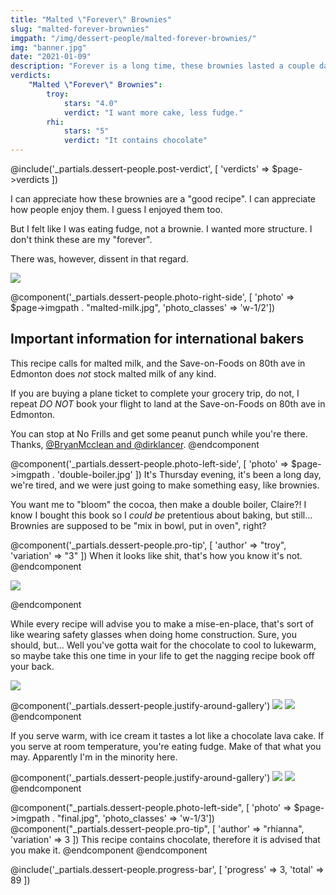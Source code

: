 ```yaml
---
title: "Malted \"Forever\" Brownies"
slug: "malted-forever-brownies"
imgpath: "/img/dessert-people/malted-forever-brownies/"
img: "banner.jpg"
date: "2021-01-09"
description: "Forever is a long time, these brownies lasted a couple days."
verdicts:
    "Malted \"Forever\" Brownies":
        troy:
            stars: "4.0"
            verdict: "I want more cake, less fudge."
        rhi:
            stars: "5"
            verdict: "It contains chocolate"
---
```


@include('_partials.dessert-people.post-verdict', [ 'verdicts' => $page->verdicts ])

I can appreciate how these brownies are a "good recipe". I can appreciate how people enjoy them. I guess I enjoyed them too.

But I felt like I was eating fudge, not a brownie. I wanted more structure. I don't think these are my "forever".

There was, however, dissent in that regard.

<img src="{{ $page->imgpath }}dissent.jpg" class="max-w-md mx-auto" />

@component('_partials.dessert-people.photo-right-side', [ 'photo' => $page->imgpath . "malted-milk.jpg", 'photo_classes' => 'w-1/2'])

<h2 class="text-2xl font-black">Important information for international bakers</h2>

This recipe calls for malted milk, and the Save-on-Foods on 80th ave
in Edmonton does _not_ stock malted milk of any kind.

If you are buying a plane ticket to complete your grocery trip, do not,
I repeat _DO NOT_ book your flight to land at the Save-on-Foods on 80th ave in Edmonton.

You can stop at No Frills and get some peanut punch while you're there. Thanks, [@BryanMcclean and @dirklancer](https://twitter.com/BryanMcclean/status/1344125834290814976).
@endcomponent

@component('_partials.dessert-people.photo-left-side', [ 'photo' => $page->imgpath . 'double-boiler.jpg' ])
It's Thursday evening, it's been a long day, we're tired, and we were just going to make something easy, like brownies.

You want me to "bloom" the cocoa, then make a double boiler, Claire?! I know I bought this book so I _could be_ pretentious
about baking, but still... Brownies are supposed to be "mix in bowl, put in oven", right?

@component('_partials.dessert-people.pro-tip', [ 'author' => "troy", 'variation' => "3" ])
When it looks like shit, that's how you know it's not.
@endcomponent

<img src="{{ $page->imgpath}}looks-bad.jpg" class="max-w-full" />

@endcomponent

While every recipe will advise you to make a mise-en-place, that's sort of like wearing safety glasses when doing home
construction. Sure, you should, but... Well you've gotta wait for the chocolate to cool to lukewarm, so maybe take this
one time in your life to get the nagging recipe book off your back.

<img src="{{ $page->imgpath}}mise-en-place.jpg" class="max-w-full" />

@component('_partials.dessert-people.justify-around-gallery')
<img src="{{ $page->imgpath}}whisk.gif" /> <img src="{{$page->imgpath}}pour.gif" />
@endcomponent

If you serve warm, with ice cream it tastes a lot like a chocolate lava cake. If you serve at room temperature, you're eating
fudge. Make of that what you may. Apparently I'm in the minority here.

@component('_partials.dessert-people.justify-around-gallery')
<img src="{{ $page->imgpath}}share_olivia.jpg" class="w-1/3" /> <img src="{{$page->imgpath}}share_nicola.jpg" class="w-1/3"/>
@endcomponent


@component("_partials.dessert-people.photo-left-side", [ 'photo' => $page->imgpath . "final.jpg", 'photo_classes' => 'w-1/3'])
@component("_partials.dessert-people.pro-tip", [ 'author' => "rhianna", 'variation' => 3 ])
This recipe contains chocolate, therefore it is advised that you make it.
@endcomponent
@endcomponent

<div class="mt-8">
@include('_partials.dessert-people.progress-bar', [ 'progress' => 3, 'total' => 89 ])
</div>

